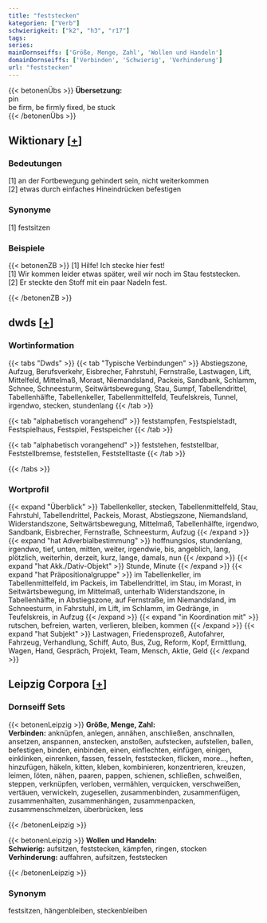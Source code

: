 ```yaml
---
title: "feststecken"
kategorien: ["Verb"]
schwierigkeit: ["k2", "h3", "r17"]
tags:
series:
mainDornseiffs: ['Größe, Menge, Zahl', 'Wollen und Handeln']
domainDornseiffs: ['Verbinden', 'Schwierig', 'Verhinderung']
url: "feststecken"
---
```


{{< betonenÜbs >}}
**Übersetzung:**  
pin  
be firm, be firmly fixed, be stuck  
{{< /betonenÜbs >}}

## Wiktionary [[+](https://de.wiktionary.org/wiki/feststecken)]

### Bedeutungen
[1] an der Fortbewegung gehindert sein, nicht weiterkommen  
[2] etwas durch einfaches Hineindrücken befestigen  

### Synonyme
[1] festsitzen  

### Beispiele
{{< betonenZB >}}
[1] Hilfe! Ich stecke hier fest!  
[1] Wir kommen leider etwas später, weil wir noch im Stau feststecken.  
[2] Er steckte den Stoff mit ein paar Nadeln fest.  

{{< /betonenZB >}}


## dwds [[+](https://www.dwds.de/wb/feststecken)]

### Wortinformation
{{< tabs "Dwds" >}}
{{< tab "Typische Verbindungen" >}}
Abstiegszone, Aufzug, Berufsverkehr, Eisbrecher, Fahrstuhl, Fernstraße, Lastwagen, Lift, Mittelfeld, Mittelmaß, Morast, Niemandsland, Packeis, Sandbank, Schlamm, Schnee, Schneesturm, Seitwärtsbewegung, Stau, Sumpf, Tabellendrittel, Tabellenhälfte, Tabellenkeller, Tabellenmittelfeld, Teufelskreis, Tunnel, irgendwo, stecken, stundenlang
{{< /tab >}}

{{< tab "alphabetisch vorangehend" >}}
feststampfen, Festspielstadt, Festspielhaus, Festspiel, Festspeicher
{{< /tab >}}

{{< tab "alphabetisch vorangehend" >}}
feststehen, feststellbar, Feststellbremse, feststellen, Feststelltaste
{{< /tab >}}

{{< /tabs >}}

### Wortprofil
{{< expand "Überblick" >}} Tabellenkeller, stecken, Tabellenmittelfeld, Stau, Fahrstuhl, Tabellendrittel, Packeis, Morast, Abstiegszone, Niemandsland, Widerstandszone, Seitwärtsbewegung, Mittelmaß, Tabellenhälfte, irgendwo, Sandbank, Eisbrecher, Fernstraße, Schneesturm, Aufzug {{< /expand >}}
{{< expand "hat Adverbialbestimmung" >}} hoffnungslos, stundenlang, irgendwo, tief, unten, mitten, weiter, irgendwie, bis, angeblich, lang, plötzlich, weiterhin, derzeit, kurz, lange, damals, nun {{< /expand >}}
{{< expand "hat Akk./Dativ-Objekt" >}} Stunde, Minute {{< /expand >}}
{{< expand "hat Präpositionalgruppe" >}} im Tabellenkeller, im Tabellenmittelfeld, im Packeis, im Tabellendrittel, im Stau, im Morast, in Seitwärtsbewegung, im Mittelmaß, unterhalb Widerstandszone, in Tabellenhälfte, in Abstiegszone, auf Fernstraße, im Niemandsland, im Schneesturm, in Fahrstuhl, im Lift, im Schlamm, im Gedränge, in Teufelskreis, in Aufzug {{< /expand >}}
{{< expand "in Koordination mit" >}} rutschen, befreien, warten, verlieren, bleiben, kommen {{< /expand >}}
{{< expand "hat Subjekt" >}} Lastwagen, Friedensprozeß, Autofahrer, Fahrzeug, Verhandlung, Schiff, Auto, Bus, Zug, Reform, Kopf, Ermittlung, Wagen, Hand, Gespräch, Projekt, Team, Mensch, Aktie, Geld {{< /expand >}}

## Leipzig Corpora [[+](https://corpora.uni-leipzig.de/en/res?word=feststecken&corpusId=deu_newscrawl-public_2018)]

### Dornseiff Sets
{{< betonenLeipzig >}}
**Größe, Menge, Zahl:**  
**Verbinden:** anknüpfen, anlegen, annähen, anschließen, anschnallen, ansetzen, anspannen, anstecken, anstoßen, aufstecken, aufstellen, ballen, befestigen, binden, einbinden, einen, einflechten, einfügen, einigen, einklinken, einrenken, fassen, fesseln, feststecken, flicken, more..., heften, hinzufügen, häkeln, kitten, kleben, kombinieren, konzentrieren, kreuzen, leimen, löten, nähen, paaren, pappen, schienen, schließen, schweißen, steppen, verknüpfen, verloben, vermählen, verquicken, verschweißen, vertäuen, verwickeln, zugesellen, zusammenbinden, zusammenfügen, zusammenhalten, zusammenhängen, zusammenpacken, zusammenschmelzen, überbrücken, less  

{{< /betonenLeipzig >}}


{{< betonenLeipzig >}}
**Wollen und Handeln:**  
**Schwierig:** aufsitzen, feststecken, kämpfen, ringen, stocken  
**Verhinderung:** auffahren, aufsitzen, feststecken  

{{< /betonenLeipzig >}}

### Synonym
festsitzen, hängenbleiben, steckenbleiben

